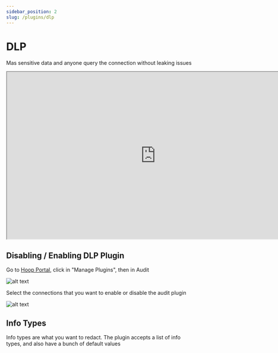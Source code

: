 ```yaml
---
sidebar_position: 2
slug: /plugins/dlp
---
```


# DLP

Mas sensitive data and anyone query the connection without leaking issues

<iframe width="800" height="450" src="https://www.tella.tv/video/clbvbnoo504px0gkzhiw74cnl/embed" allowfullscreen allowtransparency></iframe>

## Disabling / Enabling DLP Plugin

Go to [Hoop Portal](https://app.hoop.dev), click in "Manage Plugins", then in Audit

![alt text](https://hoopartifacts.s3.amazonaws.com/screenshots/hoop/browser-manage-plugins-dlp.png)

Select the connections that you want to enable or disable the audit plugin

![alt text](https://hoopartifacts.s3.amazonaws.com/screenshots/hoop/browser-manage-plugin-modal-dlp.png)

## Info Types

Info types are what you want to redact. The plugin accepts a list of info types,
and also have a bunch of default values
